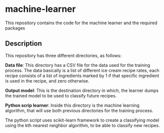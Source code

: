 # machine-learner
This repository contains the code for the machine learner and the required packages

## Description
This repository has three different directories, as follows:

__Data file__: This directory has a CSV file for the data used for the training process. The data basically is a list of different ice cream recipe rates, each recipe consists of a list of ingredients marked by 1 if that specific ingredient is used in the recipe, and zero otherwise. 

__Output model__: This is the destination directory in which, the learner dumps the trained model to be used to classify future recipes.

__Python scrip learner__: Inside this directory is the machine learning algorithm, that will use both previous directories for the training process. 

The python script uses scikit-learn framework to create a classifying model using the kth nearest neighbor algorithm, to be able to classify new recipes.
